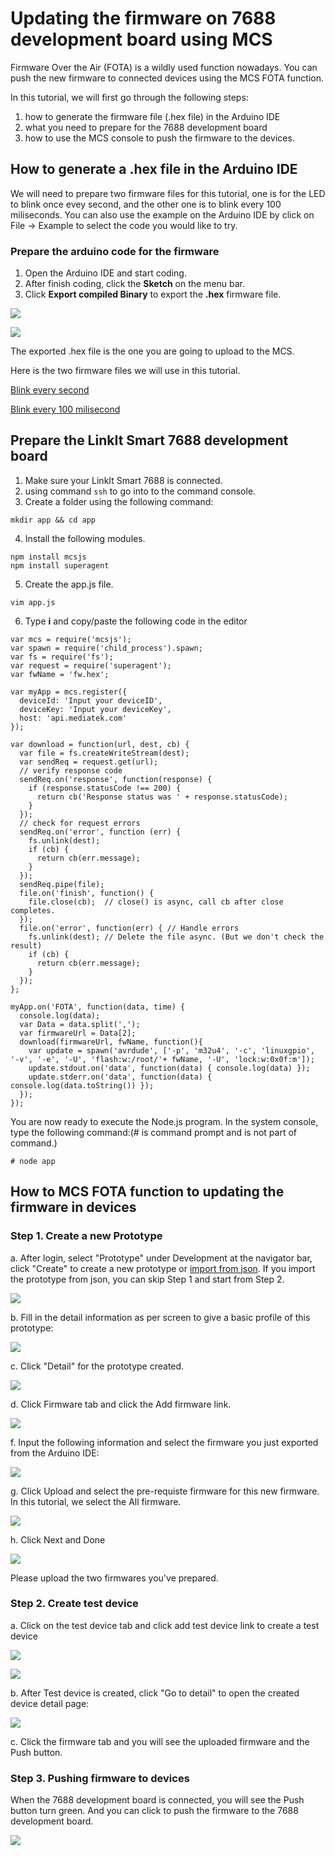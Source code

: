 # Updating the firmware on 7688 development board using MCS

Firmware Over the Air (FOTA) is a wildly used function nowadays. You can push the new firmware to connected devices using the MCS FOTA function.

In this tutorial, we will first go through the following steps:
1. how to generate the firmware file (.hex file) in the Arduino IDE
2. what you need to prepare for the 7688 development board
3. how to use the MCS console to push the firmware to the devices.


## How to generate a .hex file in the Arduino IDE

We will need to prepare two firmware files for this tutorial, one is for the LED to blink once evey second, and the other one is to blink every 100 miliseconds. You can also use the example on the Arduino IDE by click on File -> Example to select the code you would like to try.

### Prepare the arduino code for the firmware
1. Open the Arduino IDE and start coding.
2. After finish coding, click the **Sketch** on the menu bar.
3. Click **Export compiled Binary** to export the **.hex** firmware file.

![](../images/7688/img_7688_41.png)

![](../images/7688/img_7688_42.png)


The exported .hex file is the one you are going to upload to the MCS.

Here is the two firmware files we will use in this tutorial.

[Blink every second](http://cdn.mediatek.com/1s.hex)

[Blink every 100 milisecond](http://cdn.mediatek.com/100ms.hex)


## Prepare the LinkIt Smart 7688 development board

1. Make sure your LinkIt Smart 7688 is connected.
2. using command `ssh` to go into to the command console.
3. Create a folder using the following command:
```
mkdir app && cd app
```
4. Install the following modules.
```
npm install mcsjs
npm install superagent
```
5. Create the app.js file.
```
vim app.js
```

6. Type **i** and copy/paste the following code in the editor

```
var mcs = require('mcsjs');
var spawn = require('child_process').spawn;
var fs = require('fs');
var request = require('superagent');
var fwName = 'fw.hex';

var myApp = mcs.register({
  deviceId: 'Input your deviceID',
  deviceKey: 'Input your deviceKey',
  host: 'api.mediatek.com'
});

var download = function(url, dest, cb) {
  var file = fs.createWriteStream(dest);
  var sendReq = request.get(url);
  // verify response code
  sendReq.on('response', function(response) {
    if (response.statusCode !== 200) {
      return cb('Response status was ' + response.statusCode);
    }
  });
  // check for request errors
  sendReq.on('error', function (err) {
    fs.unlink(dest);
    if (cb) {
      return cb(err.message);
    }
  });
  sendReq.pipe(file);
  file.on('finish', function() {
    file.close(cb);  // close() is async, call cb after close completes.
  });
  file.on('error', function(err) { // Handle errors
    fs.unlink(dest); // Delete the file async. (But we don't check the result)
    if (cb) {
      return cb(err.message);
    }
  });
};

myApp.on('FOTA', function(data, time) {
  console.log(data);
  var Data = data.split(',');
  var firmwareUrl = Data[2];
  download(firmwareUrl, fwName, function(){
    var update = spawn('avrdude', ['-p', 'm32u4', '-c', 'linuxgpio', '-v', '-e', '-U', 'flash:w:/root/'+ fwName, '-U', 'lock:w:0x0f:m']);
    update.stdout.on('data', function(data) { console.log(data) });
    update.stderr.on('data', function(data) { console.log(data.toString()) });
  });
});
```

You are now ready to execute the Node.js program. In the system console, type the following command:(# is command prompt and is not part of command.)

```
# node app
```


## How to MCS FOTA function to updating the firmware in devices

### Step 1. Create a new Prototype

a. After login, select "Prototype" under Development at the navigator bar, click "Create" to create a new prototype or [import from json](http://cdn.mediatek.com/tutorial/7688/7688_FOTA_TW.json). If you import the prototype from json, you can skip Step 1 and start from Step 2.

![](../images/Linkit_ONE/img_linkitone_02.png)

b. Fill in the detail information as per screen to give a basic profile of this prototype:

![](../images/7688/img_7688_03.png)

c. Click "Detail" for the prototype created.

![](../images/7688/img_7688_04.png)

d. Click Firmware tab and click the Add firmware link.

![](../images/7688/img_7688_43.png)


f. Input the following information and select the firmware you just exported from the Arduino IDE:

![](../images/7688/img_7688_44.png)


g. Click Upload and select the pre-requiste firmware for this new firmware. In this tutorial, we select the All firmware.

![](../images/7688/img_7688_45.png)

h. Click Next and Done

![](../images/7688/img_7688_46.png)


Please upload the two firmwares you've prepared.

### Step 2. Create test device

a. Click on the test device tab and click add test device link to create a test device

![](../images/7688/img_7688_47.png)

![](../images/7688/img_7688_48.png)

b. After Test device is created, click "Go to detail" to open the created device detail page:

![](../images/Linkit_ONE/img_linkitone_13.png)

c. Click the firmware tab and you will see the uploaded firmware and the Push button.


### Step 3. Pushing firmware to devices

When the 7688 development board is connected, you will see the Push button turn green. And you can click to push the firmware to the 7688 development board.

![](../images/7688/img_7688_49.png)


